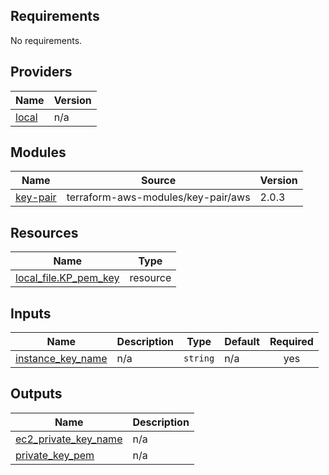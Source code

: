 ## Requirements

No requirements.

## Providers

| Name | Version |
|------|---------|
| <a name="provider_local"></a> [local](#provider\_local) | n/a |

## Modules

| Name | Source | Version |
|------|--------|---------|
| <a name="module_key-pair"></a> [key-pair](#module\_key-pair) | terraform-aws-modules/key-pair/aws | 2.0.3 |

## Resources

| Name | Type |
|------|------|
| [local_file.KP_pem_key](https://registry.terraform.io/providers/hashicorp/local/latest/docs/resources/file) | resource |

## Inputs

| Name | Description | Type | Default | Required |
|------|-------------|------|---------|:--------:|
| <a name="input_instance_key_name"></a> [instance\_key\_name](#input\_instance\_key\_name) | n/a | `string` | n/a | yes |

## Outputs

| Name | Description |
|------|-------------|
| <a name="output_ec2_private_key_name"></a> [ec2\_private\_key\_name](#output\_ec2\_private\_key\_name) | n/a |
| <a name="output_private_key_pem"></a> [private\_key\_pem](#output\_private\_key\_pem) | n/a |
